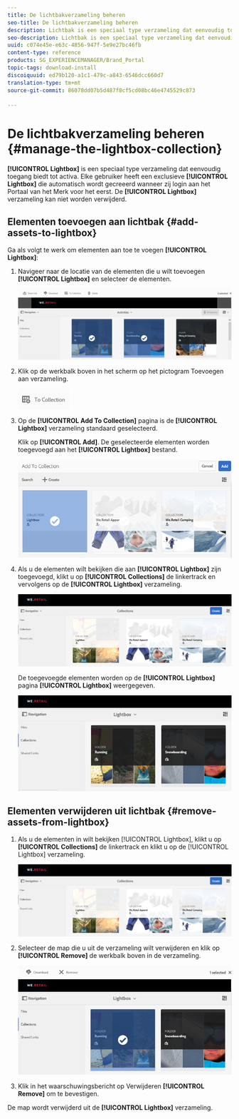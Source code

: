 ```yaml
---
title: De lichtbakverzameling beheren
seo-title: De lichtbakverzameling beheren
description: Lichtbak is een speciaal type verzameling dat eenvoudig toegang biedt tot elementen. Elke gebruiker heeft een exclusieve lichtbak die automatisch wordt gecreeerd wanneer zij login aan het Portaal van het Merk voor het eerst. De lichtbakverzameling kan niet worden verwijderd.
seo-description: Lichtbak is een speciaal type verzameling dat eenvoudig toegang biedt tot elementen. Elke gebruiker heeft een exclusieve lichtbak die automatisch wordt gecreeerd wanneer zij login aan het Portaal van het Merk voor het eerst. De lichtbakverzameling kan niet worden verwijderd.
uuid: c074e45e-e63c-4856-947f-5e9e27bc46fb
content-type: reference
products: SG_EXPERIENCEMANAGER/Brand_Portal
topic-tags: download-install
discoiquuid: ed79b120-a1c1-479c-a843-6546dcc660d7
translation-type: tm+mt
source-git-commit: 86078dd07b5d487f8cf5cd08bc46e4745529c873

---
```



# De lichtbakverzameling beheren {#manage-the-lightbox-collection}

**[!UICONTROL Lightbox]** is een speciaal type verzameling dat eenvoudig toegang biedt tot activa. Elke gebruiker heeft een exclusieve **[!UICONTROL Lightbox]** die automatisch wordt gecreeerd wanneer zij login aan het Portaal van het Merk voor het eerst. De **[!UICONTROL Lightbox]** verzameling kan niet worden verwijderd.

## Elementen toevoegen aan lichtbak {#add-assets-to-lightbox}

Ga als volgt te werk om elementen aan toe te voegen **[!UICONTROL Lightbox]**:

1. Navigeer naar de locatie van de elementen die u wilt toevoegen **[!UICONTROL Lightbox]** en selecteer de elementen.

   ![](assets/link_sharing_assetselection.png)

1. Klik op de werkbalk boven in het scherm op het pictogram Toevoegen aan verzameling.

   ![](assets/add_to_collection.png)

1. Op de **[!UICONTROL Add To Collection]** pagina is de **[!UICONTROL Lightbox]** verzameling standaard geselecteerd.

   Klik op **[!UICONTROL Add]**. De geselecteerde elementen worden toegevoegd aan het **[!UICONTROL Lightbox]** bestand.

   ![](assets/add_to_collectionlightbox.png)

1. Als u de elementen wilt bekijken die aan **[!UICONTROL Lightbox]** zijn toegevoegd, klikt u op **[!UICONTROL Collections]** de linkertrack en vervolgens op de **[!UICONTROL Lightbox]** verzameling.

   ![](assets/collections_lightbox.png)

   De toegevoegde elementen worden op de **[!UICONTROL Lightbox]** pagina **[!UICONTROL Lightbox]** weergegeven.

   ![](assets/added_to_collectionlightbox.png)

## Elementen verwijderen uit lichtbak {#remove-assets-from-lightbox}

1. Als u de elementen in wilt bekijken [!UICONTROL Lightbox], klikt u op **[!UICONTROL Collections]** de linkertrack en klikt u op de [!UICONTROL Lightbox] verzameling.

   ![](assets/collections_lightbox-1.png)

1. Selecteer de map die u uit de verzameling wilt verwijderen en klik op **[!UICONTROL Remove]** de werkbalk boven in de verzameling.

   ![](assets/collections_lightboxdelete.png)

1. Klik in het waarschuwingsbericht op Verwijderen **[!UICONTROL Remove]** om te bevestigen.

De map wordt verwijderd uit de **[!UICONTROL Lightbox]** verzameling.
